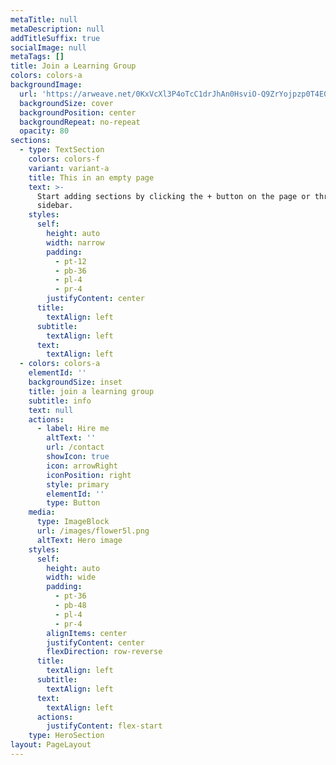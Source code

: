 ```yaml
---
metaTitle: null
metaDescription: null
addTitleSuffix: true
socialImage: null
metaTags: []
title: Join a Learning Group
colors: colors-a
backgroundImage:
  url: 'https://arweave.net/0KxVcXl3P4oTcC1drJhAn0HsviO-Q9ZrYojpzp0T4E0'
  backgroundSize: cover
  backgroundPosition: center
  backgroundRepeat: no-repeat
  opacity: 80
sections:
  - type: TextSection
    colors: colors-f
    variant: variant-a
    title: This in an empty page
    text: >-
      Start adding sections by clicking the + button on the page or through the
      sidebar.
    styles:
      self:
        height: auto
        width: narrow
        padding:
          - pt-12
          - pb-36
          - pl-4
          - pr-4
        justifyContent: center
      title:
        textAlign: left
      subtitle:
        textAlign: left
      text:
        textAlign: left
  - colors: colors-a
    elementId: ''
    backgroundSize: inset
    title: join a learning group
    subtitle: info
    text: null
    actions:
      - label: Hire me
        altText: ''
        url: /contact
        showIcon: true
        icon: arrowRight
        iconPosition: right
        style: primary
        elementId: ''
        type: Button
    media:
      type: ImageBlock
      url: /images/flower5l.png
      altText: Hero image
    styles:
      self:
        height: auto
        width: wide
        padding:
          - pt-36
          - pb-48
          - pl-4
          - pr-4
        alignItems: center
        justifyContent: center
        flexDirection: row-reverse
      title:
        textAlign: left
      subtitle:
        textAlign: left
      text:
        textAlign: left
      actions:
        justifyContent: flex-start
    type: HeroSection
layout: PageLayout
---
```

